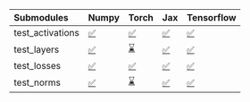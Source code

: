 | Submodules       | Numpy                                                                                                                           | Torch                                                                                                                           | Jax                                                                                                                             | Tensorflow                                                                                                                      |
|:-----------------|:--------------------------------------------------------------------------------------------------------------------------------|:--------------------------------------------------------------------------------------------------------------------------------|:--------------------------------------------------------------------------------------------------------------------------------|:--------------------------------------------------------------------------------------------------------------------------------|
| test_activations | <a href="https://github.com/unifyai/ivy/runs/8009367815?check_suite_focus=true" rel="noopener noreferrer" target="_blank">✅</a> | <a href="https://github.com/unifyai/ivy/runs/8009368058?check_suite_focus=true" rel="noopener noreferrer" target="_blank">✅</a> | <a href="https://github.com/unifyai/ivy/runs/8009368288?check_suite_focus=true" rel="noopener noreferrer" target="_blank">✅</a> | <a href="https://github.com/unifyai/ivy/runs/8009368553?check_suite_focus=true" rel="noopener noreferrer" target="_blank">✅</a> |
| test_layers      | <a href="https://github.com/unifyai/ivy/runs/8009367882?check_suite_focus=true" rel="noopener noreferrer" target="_blank">✅</a> | <a href="https://github.com/unifyai/ivy/runs/8009368111?check_suite_focus=true" rel="noopener noreferrer" target="_blank">⌛</a> | <a href="https://github.com/unifyai/ivy/runs/8009368350?check_suite_focus=true" rel="noopener noreferrer" target="_blank">✅</a> | <a href="https://github.com/unifyai/ivy/runs/8009368611?check_suite_focus=true" rel="noopener noreferrer" target="_blank">✅</a> |
| test_losses      | <a href="https://github.com/unifyai/ivy/runs/8009367945?check_suite_focus=true" rel="noopener noreferrer" target="_blank">✅</a> | <a href="https://github.com/unifyai/ivy/runs/8009368179?check_suite_focus=true" rel="noopener noreferrer" target="_blank">✅</a> | <a href="https://github.com/unifyai/ivy/runs/8009368410?check_suite_focus=true" rel="noopener noreferrer" target="_blank">✅</a> | <a href="https://github.com/unifyai/ivy/runs/8009368672?check_suite_focus=true" rel="noopener noreferrer" target="_blank">✅</a> |
| test_norms       | <a href="https://github.com/unifyai/ivy/runs/8009368008?check_suite_focus=true" rel="noopener noreferrer" target="_blank">✅</a> | <a href="https://github.com/unifyai/ivy/runs/8009368229?check_suite_focus=true" rel="noopener noreferrer" target="_blank">⌛</a> | <a href="https://github.com/unifyai/ivy/runs/8009368475?check_suite_focus=true" rel="noopener noreferrer" target="_blank">✅</a> | <a href="https://github.com/unifyai/ivy/runs/8009368739?check_suite_focus=true" rel="noopener noreferrer" target="_blank">✅</a> |